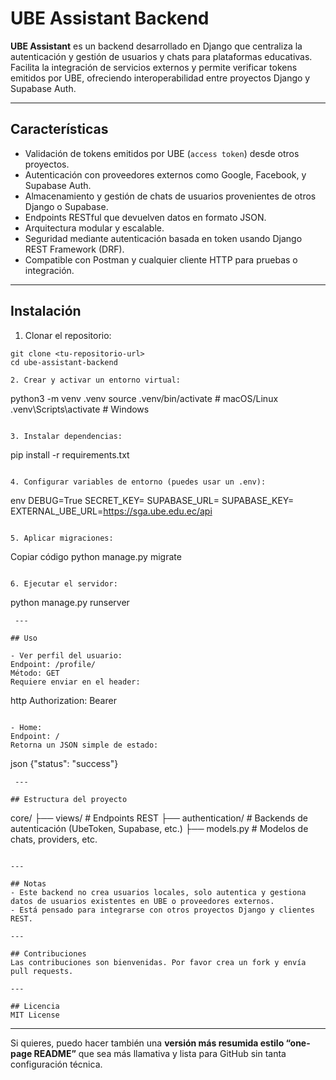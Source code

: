 # UBE Assistant Backend

**UBE Assistant** es un backend desarrollado en Django que centraliza la autenticación y gestión de usuarios y chats para plataformas educativas. Facilita la integración de servicios externos y permite verificar tokens emitidos por UBE, ofreciendo interoperabilidad entre proyectos Django y Supabase Auth.

---

## Características

- Validación de tokens emitidos por UBE (`access token`) desde otros proyectos.
- Autenticación con proveedores externos como Google, Facebook, y Supabase Auth.
- Almacenamiento y gestión de chats de usuarios provenientes de otros Django o Supabase.
- Endpoints RESTful que devuelven datos en formato JSON.
- Arquitectura modular y escalable.
- Seguridad mediante autenticación basada en token usando Django REST Framework (DRF).
- Compatible con Postman y cualquier cliente HTTP para pruebas o integración.

---

## Instalación

1. Clonar el repositorio:
```
git clone <tu-repositorio-url>
cd ube-assistant-backend

2. Crear y activar un entorno virtual:
```
python3 -m venv .venv
source .venv/bin/activate  # macOS/Linux
.venv\Scripts\activate     # Windows
```

3. Instalar dependencias:
```
pip install -r requirements.txt
```

4. Configurar variables de entorno (puedes usar un .env):
```
env
DEBUG=True
SECRET_KEY=<tu-secret-key>
SUPABASE_URL=<url-supabase>
SUPABASE_KEY=<key-supabase>
EXTERNAL_UBE_URL=https://sga.ube.edu.ec/api
```

5. Aplicar migraciones:
```
Copiar código
python manage.py migrate
```

6. Ejecutar el servidor:
```
python manage.py runserver
```
 ---

## Uso

- Ver perfil del usuario:
Endpoint: /profile/
Método: GET
Requiere enviar en el header:
```
http
Authorization: Bearer <access-token>
```

- Home:
Endpoint: /
Retorna un JSON simple de estado:
```
json
{"status": "success"}
```
 ---

## Estructura del proyecto

```
core/
  ├── views/           # Endpoints REST
  ├── authentication/  # Backends de autenticación (UbeToken, Supabase, etc.)
  ├── models.py        # Modelos de chats, providers, etc.

```

---

## Notas
- Este backend no crea usuarios locales, solo autentica y gestiona datos de usuarios existentes en UBE o proveedores externos.
- Está pensado para integrarse con otros proyectos Django y clientes REST.

---

## Contribuciones
Las contribuciones son bienvenidas. Por favor crea un fork y envía pull requests.

---

## Licencia
MIT License
```
---

Si quieres, puedo hacer también una **versión más resumida estilo “one-page README”** que sea más llamativa y lista para GitHub sin tanta configuración técnica.  
```
